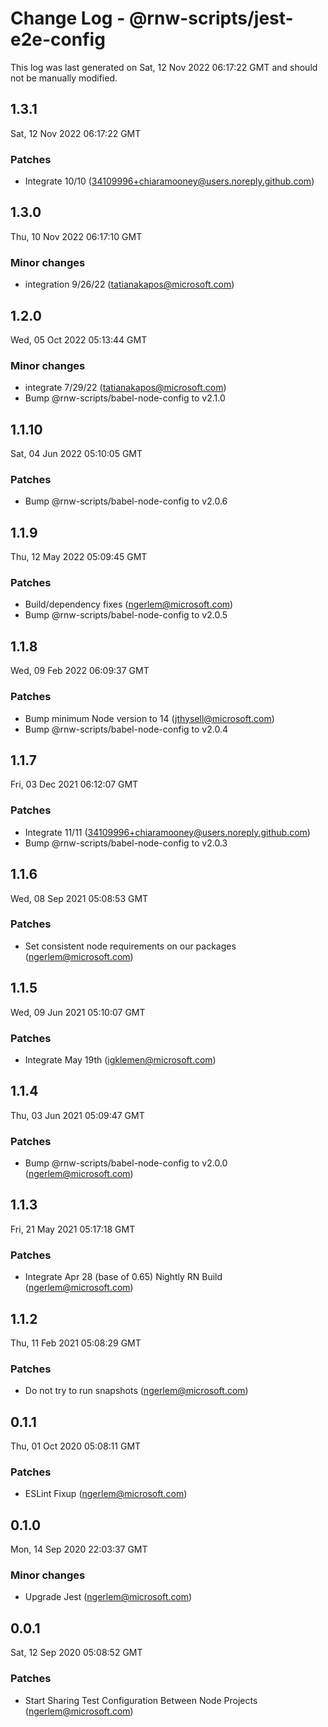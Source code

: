 # Change Log - @rnw-scripts/jest-e2e-config

This log was last generated on Sat, 12 Nov 2022 06:17:22 GMT and should not be manually modified.

<!-- Start content -->

## 1.3.1

Sat, 12 Nov 2022 06:17:22 GMT

### Patches

- Integrate 10/10 (34109996+chiaramooney@users.noreply.github.com)

## 1.3.0

Thu, 10 Nov 2022 06:17:10 GMT

### Minor changes

- integration 9/26/22 (tatianakapos@microsoft.com)

## 1.2.0

Wed, 05 Oct 2022 05:13:44 GMT

### Minor changes

- integrate 7/29/22 (tatianakapos@microsoft.com)
- Bump @rnw-scripts/babel-node-config to v2.1.0

## 1.1.10

Sat, 04 Jun 2022 05:10:05 GMT

### Patches

- Bump @rnw-scripts/babel-node-config to v2.0.6

## 1.1.9

Thu, 12 May 2022 05:09:45 GMT

### Patches

- Build/dependency fixes (ngerlem@microsoft.com)
- Bump @rnw-scripts/babel-node-config to v2.0.5

## 1.1.8

Wed, 09 Feb 2022 06:09:37 GMT

### Patches

- Bump minimum Node version to 14 (jthysell@microsoft.com)
- Bump @rnw-scripts/babel-node-config to v2.0.4

## 1.1.7

Fri, 03 Dec 2021 06:12:07 GMT

### Patches

- Integrate 11/11 (34109996+chiaramooney@users.noreply.github.com)
- Bump @rnw-scripts/babel-node-config to v2.0.3

## 1.1.6

Wed, 08 Sep 2021 05:08:53 GMT

### Patches

- Set consistent node requirements on our packages (ngerlem@microsoft.com)

## 1.1.5

Wed, 09 Jun 2021 05:10:07 GMT

### Patches

- Integrate May 19th (igklemen@microsoft.com)

## 1.1.4

Thu, 03 Jun 2021 05:09:47 GMT

### Patches

- Bump @rnw-scripts/babel-node-config to v2.0.0 (ngerlem@microsoft.com)

## 1.1.3

Fri, 21 May 2021 05:17:18 GMT

### Patches

- Integrate Apr 28 (base of 0.65) Nightly RN Build (ngerlem@microsoft.com)

## 1.1.2

Thu, 11 Feb 2021 05:08:29 GMT

### Patches

- Do not try to run snapshots (ngerlem@microsoft.com)

## 0.1.1

Thu, 01 Oct 2020 05:08:11 GMT

### Patches

- ESLint Fixup (ngerlem@microsoft.com)

## 0.1.0

Mon, 14 Sep 2020 22:03:37 GMT

### Minor changes

- Upgrade Jest (ngerlem@microsoft.com)

## 0.0.1

Sat, 12 Sep 2020 05:08:52 GMT

### Patches

- Start Sharing Test Configuration Between Node Projects (ngerlem@microsoft.com)

